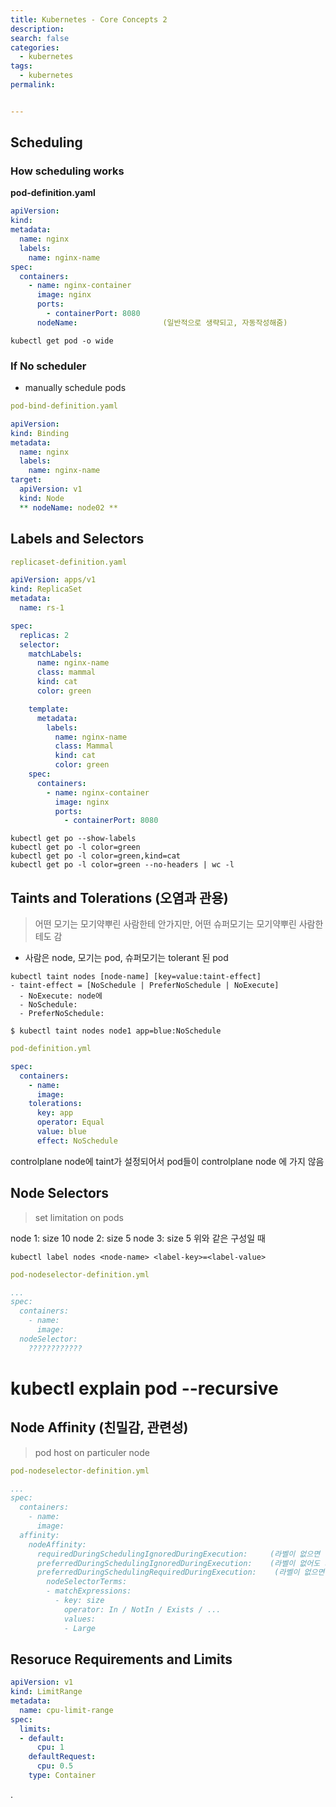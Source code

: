 ```yaml
---
title: Kubernetes - Core Concepts 2
description:
search: false
categories:
  - kubernetes
tags:
  - kubernetes
permalink:


---
```



## Scheduling

### How scheduling works

**pod-definition.yaml**
```yaml
apiVersion:
kind:
metadata:
  name: nginx
  labels:
    name: nginx-name
spec:
  containers:
    - name: nginx-container
      image: nginx
      ports:
        - containerPort: 8080
      nodeName:                   (일반적으로 생략되고, 자동작성해줌)
```

```
kubectl get pod -o wide
```



### If No scheduler
- manually schedule pods

```yaml
pod-bind-definition.yaml

apiVersion:
kind: Binding
metadata:
  name: nginx
  labels:
    name: nginx-name
target:
  apiVersion: v1
  kind: Node
  ** nodeName: node02 **
```


## Labels and Selectors

```yaml
replicaset-definition.yaml

apiVersion: apps/v1
kind: ReplicaSet
metadata:
  name: rs-1

spec:
  replicas: 2
  selector:
    matchLabels:
      name: nginx-name
      class: mammal  
      kind: cat  
      color: green

    template:
      metadata:
        labels:
          name: nginx-name
          class: Mammal  
          kind: cat  
          color: green
    spec:
      containers:
        - name: nginx-container
          image: nginx
          ports:
            - containerPort: 8080
```

```
kubectl get po --show-labels
kubectl get po -l color=green
kubectl get po -l color=green,kind=cat
kubectl get po -l color=green --no-headers | wc -l
```


## Taints and Tolerations (오염과 관용)
> 어떤 모기는 모기약뿌린 사람한테 안가지만, 어떤 슈퍼모기는 모기약뿌린 사람한테도 감
- 사람은 node, 모기는 pod, 슈퍼모기는 tolerant 된 pod

```
kubectl taint nodes [node-name] [key=value:taint-effect]
- taint-effect = [NoSchedule | PreferNoSchedule | NoExecute]
  - NoExecute: node에
  - NoSchedule:
  - PreferNoSchedule:
```

```
$ kubectl taint nodes node1 app=blue:NoSchedule
```

```yaml
pod-definition.yml

spec:
  containers:
    - name:
      image:
    tolerations:
      key: app
      operator: Equal
      value: blue
      effect: NoSchedule
```

controlplane node에 taint가 설정되어서 pod들이 controlplane node 에 가지 않음


## Node Selectors
> set limitation on pods

node 1: size 10
node 2: size 5
node 3: size 5
위와 같은 구성일 때

```
kubectl label nodes <node-name> <label-key>=<label-value>
```

```yaml
pod-nodeselector-definition.yml

...
spec:
  containers:
    - name:
      image:
  nodeSelector:
    ????????????
```


# kubectl explain pod --recursive

## Node Affinity (친밀감, 관련성)

> pod host on particuler node

```yaml
pod-nodeselector-definition.yml

...
spec:
  containers:
    - name:
      image:
  affinity:
    nodeAffinity:
      requiredDuringSchedulingIgnoredDuringExecution:     (라벨이 없으면 안함)
      preferredDuringSchedulingIgnoredDuringExecution:    (라벨이 없어도 가능)
      preferredDuringSchedulingRequiredDuringExecution:    (라벨이 없으면 앱 삭제)
        nodeSelectorTerms:
        - matchExpressions:
          - key: size
            operator: In / NotIn / Exists / ...
            values:
            - Large
```






## Resoruce Requirements and Limits

```yaml
apiVersion: v1
kind: LimitRange
metadata:
  name: cpu-limit-range
spec:
  limits:
  - default:
      cpu: 1
    defaultRequest:
      cpu: 0.5
    type: Container
```









.
